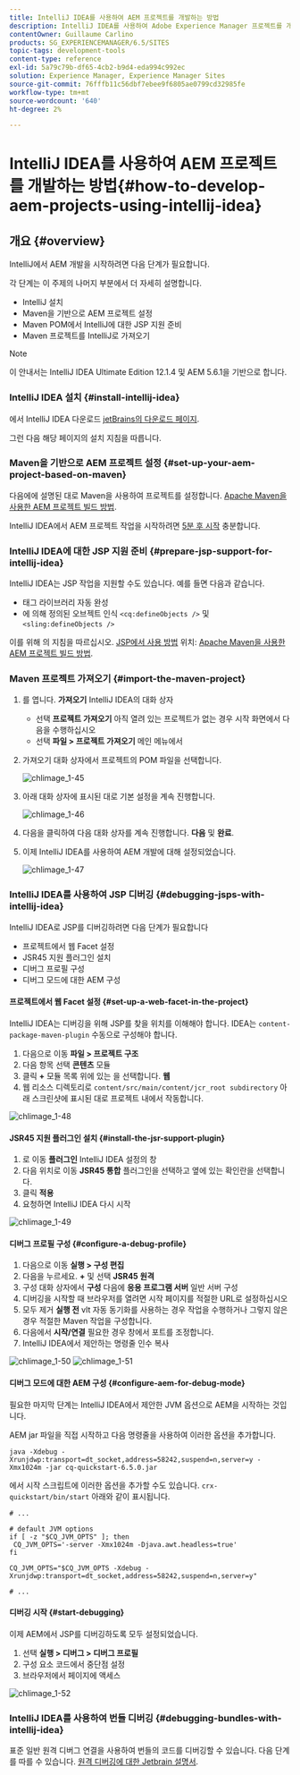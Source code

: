 ```yaml
---
title: IntelliJ IDEA를 사용하여 AEM 프로젝트를 개발하는 방법
description: IntelliJ IDEA를 사용하여 Adobe Experience Manager 프로젝트를 개발하는 방법에 대해 알아봅니다.
contentOwner: Guillaume Carlino
products: SG_EXPERIENCEMANAGER/6.5/SITES
topic-tags: development-tools
content-type: reference
exl-id: 5a79c79b-df65-4cb2-b9d4-eda994c992ec
solution: Experience Manager, Experience Manager Sites
source-git-commit: 76fffb11c56dbf7ebee9f6805ae0799cd32985fe
workflow-type: tm+mt
source-wordcount: '640'
ht-degree: 2%

---
```


# IntelliJ IDEA를 사용하여 AEM 프로젝트를 개발하는 방법{#how-to-develop-aem-projects-using-intellij-idea}

## 개요 {#overview}

IntelliJ에서 AEM 개발을 시작하려면 다음 단계가 필요합니다.

각 단계는 이 주제의 나머지 부분에서 더 자세히 설명합니다.

* IntelliJ 설치
* Maven을 기반으로 AEM 프로젝트 설정
* Maven POM에서 IntelliJ에 대한 JSP 지원 준비
* Maven 프로젝트를 IntelliJ로 가져오기

>[!NOTE]
>
>이 안내서는 IntelliJ IDEA Ultimate Edition 12.1.4 및 AEM 5.6.1을 기반으로 합니다.

### IntelliJ IDEA 설치 {#install-intellij-idea}

에서 IntelliJ IDEA 다운로드 [jetBrains의 다운로드 페이지](https://www.jetbrains.com/idea/download/).

그런 다음 해당 페이지의 설치 지침을 따릅니다.

### Maven을 기반으로 AEM 프로젝트 설정 {#set-up-your-aem-project-based-on-maven}

다음에에 설명된 대로 Maven을 사용하여 프로젝트를 설정합니다. [Apache Maven을 사용한 AEM 프로젝트 빌드 방법](/help/sites-developing/ht-projects-maven.md).

IntelliJ IDEA에서 AEM 프로젝트 작업을 시작하려면 [5분 후 시작](https://maven.apache.org/guides/getting-started/maven-in-five-minutes.html) 충분합니다.

### IntelliJ IDEA에 대한 JSP 지원 준비 {#prepare-jsp-support-for-intellij-idea}

IntelliJ IDEA는 JSP 작업을 지원할 수도 있습니다. 예를 들면 다음과 같습니다.

* 태그 라이브러리 자동 완성
* 에 의해 정의된 오브젝트 인식 `<cq:defineObjects />` 및 `<sling:defineObjects />`

이를 위해 의 지침을 따르십시오. [JSP에서 사용 방법](/help/sites-developing/ht-projects-maven.md#how-to-work-with-jsps) 위치: [Apache Maven을 사용한 AEM 프로젝트 빌드 방법](/help/sites-developing/ht-projects-maven.md).

### Maven 프로젝트 가져오기 {#import-the-maven-project}

1. 를 엽니다. **가져오기** IntelliJ IDEA의 대화 상자

   * 선택 **프로젝트 가져오기** 아직 열려 있는 프로젝트가 없는 경우 시작 화면에서 다음을 수행하십시오
   * 선택 **파일 > 프로젝트 가져오기** 메인 메뉴에서

1. 가져오기 대화 상자에서 프로젝트의 POM 파일을 선택합니다.

   ![chlimage_1-45](assets/chlimage_1-45a.png)

1. 아래 대화 상자에 표시된 대로 기본 설정을 계속 진행합니다.

   ![chlimage_1-46](assets/chlimage_1-46a.png)

1. 다음을 클릭하여 다음 대화 상자를 계속 진행합니다. **다음** 및 **완료**.
1. 이제 IntelliJ IDEA를 사용하여 AEM 개발에 대해 설정되었습니다.

   ![chlimage_1-47](assets/chlimage_1-47a.png)

### IntelliJ IDEA를 사용하여 JSP 디버깅 {#debugging-jsps-with-intellij-idea}

IntelliJ IDEA로 JSP를 디버깅하려면 다음 단계가 필요합니다

* 프로젝트에서 웹 Facet 설정
* JSR45 지원 플러그인 설치
* 디버그 프로필 구성
* 디버그 모드에 대한 AEM 구성

#### 프로젝트에서 웹 Facet 설정 {#set-up-a-web-facet-in-the-project}

IntelliJ IDEA는 디버깅을 위해 JSP를 찾을 위치를 이해해야 합니다. IDEA는 `content-package-maven-plugin` 수동으로 구성해야 합니다.

1. 다음으로 이동 **파일 > 프로젝트 구조**
1. 다음 항목 선택 **콘텐츠** 모듈
1. 클릭 **+** 모듈 목록 위에 있는 을 선택합니다. **웹**
1. 웹 리소스 디렉토리로 `content/src/main/content/jcr_root subdirectory` 아래 스크린샷에 표시된 대로 프로젝트 내에서 작동합니다.

![chlimage_1-48](assets/chlimage_1-48a.png)

#### JSR45 지원 플러그인 설치 {#install-the-jsr-support-plugin}

1. 로 이동 **플러그인** IntelliJ IDEA 설정의 창
1. 다음 위치로 이동 **JSR45 통합** 플러그인을 선택하고 옆에 있는 확인란을 선택합니다.
1. 클릭 **적용**
1. 요청하면 IntelliJ IDEA 다시 시작

![chlimage_1-49](assets/chlimage_1-49a.png)

#### 디버그 프로필 구성 {#configure-a-debug-profile}

1. 다음으로 이동 **실행 > 구성 편집**
1. 다음을 누르세요. **+** 및 선택 **JSR45 원격**
1. 구성 대화 상자에서 **구성** 다음에 **응용 프로그램 서버** 일반 서버 구성
1. 디버깅을 시작할 때 브라우저를 열려면 시작 페이지를 적절한 URL로 설정하십시오
1. 모두 제거 **실행 전** vlt 자동 동기화를 사용하는 경우 작업을 수행하거나 그렇지 않은 경우 적절한 Maven 작업을 구성합니다.
1. 다음에서 **시작/연결** 필요한 경우 창에서 포트를 조정합니다.
1. IntelliJ IDEA에서 제안하는 명령줄 인수 복사

![chlimage_1-50](assets/chlimage_1-50a.png) ![chlimage_1-51](assets/chlimage_1-51a.png)

#### 디버그 모드에 대한 AEM 구성 {#configure-aem-for-debug-mode}

필요한 마지막 단계는 IntelliJ IDEA에서 제안한 JVM 옵션으로 AEM을 시작하는 것입니다.

AEM jar 파일을 직접 시작하고 다음 명령줄을 사용하여 이러한 옵션을 추가합니다.

`java -Xdebug -Xrunjdwp:transport=dt_socket,address=58242,suspend=n,server=y -Xmx1024m -jar cq-quickstart-6.5.0.jar`

에서 시작 스크립트에 이러한 옵션을 추가할 수도 있습니다. `crx-quickstart/bin/start` 아래와 같이 표시됩니다.

```shell
# ...

# default JVM options
if [ -z "$CQ_JVM_OPTS" ]; then
 CQ_JVM_OPTS='-server -Xmx1024m -Djava.awt.headless=true'
fi

CQ_JVM_OPTS="$CQ_JVM_OPTS -Xdebug -Xrunjdwp:transport=dt_socket,address=58242,suspend=n,server=y"

# ...
```

#### 디버깅 시작 {#start-debugging}

이제 AEM에서 JSP를 디버깅하도록 모두 설정되었습니다.

1. 선택 **실행 > 디버그 > 디버그 프로필**
1. 구성 요소 코드에서 중단점 설정
1. 브라우저에서 페이지에 액세스

![chlimage_1-52](assets/chlimage_1-52a.png)

### IntelliJ IDEA를 사용하여 번들 디버깅 {#debugging-bundles-with-intellij-idea}

표준 일반 원격 디버그 연결을 사용하여 번들의 코드를 디버깅할 수 있습니다. 다음 단계를 따를 수 있습니다. [원격 디버깅에 대한 Jetbrain 설명서](https://www.jetbrains.com/help/idea/remote-debugging-with-product.html#remote-interpreter).
